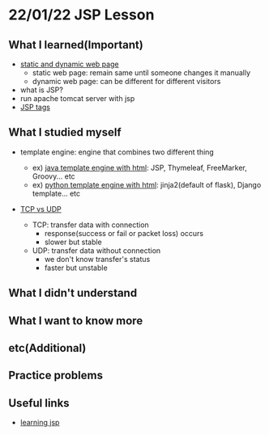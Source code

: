 # 22/01/22 JSP Lesson

## What I learned(Important)

* [static and dynamic web page](https://www.geeksforgeeks.org/difference-between-static-and-dynamic-web-pages/)
    * static web page: remain same until someone changes it manually
    * dynamic web page: can be different for different visitors
* what is JSP?
* run apache tomcat server with jsp
* [JSP tags](web/index.jsp)

## What I studied myself

* template engine: engine that combines two different thing
    * ex) [java template engine with html](https://www.libhunt.com/l/java/topic/template-engine): JSP, Thymeleaf,
      FreeMarker, Groovy... etc
    * ex) [python template engine with html](https://wiki.python.org/moin/Templating): jinja2(default of flask), Django
      template... etc

* [TCP vs UDP](https://www.geeksforgeeks.org/differences-between-tcp-and-udp/)
    * TCP: transfer data with connection
        * response(success or fail or packet loss) occurs
        * slower but stable
    * UDP: transfer data without connection
        * we don't know transfer's status
        * faster but unstable

## What I didn't understand

## What I want to know more

## etc(Additional)

## Practice problems

## Useful links

* [learning jsp](https://www.javatpoint.com/jsp-page-directive)